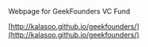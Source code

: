Webpage for GeekFounders VC Fund

[http://kalasoo.github.io/geekfounders/](http://kalasoo.github.io/geekfounders/)
